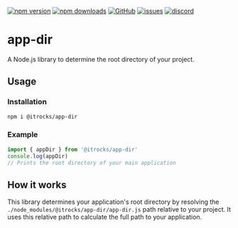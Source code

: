 [![npm version](https://img.shields.io/npm/v/@itrocks/app-dir?logo=npm)](https://www.npmjs.org/package/@itrocks/app-dir)
[![npm downloads](https://img.shields.io/npm/dm/@itrocks/app-dir)](https://www.npmjs.org/package/@itrocks/app-dir)
[![GitHub](https://img.shields.io/github/last-commit/itrocks-ts/app-dir?color=2dba4e&label=commit&logo=github)](https://github.com/itrocks-ts/app-dir)
[![issues](https://img.shields.io/github/issues/itrocks-ts/app-dir)](https://github.com/itrocks-ts/app-dir/issues)
[![discord](https://img.shields.io/discord/1314141024020467782?color=7289da&label=discord&logo=discord&logoColor=white)](https://25.re/ditr)

# app-dir

A Node.js library to determine the root directory of your project.

## Usage

### Installation

```bash
npm i @itrocks/app-dir
```

### Example

```ts
import { appDir } from '@itrocks/app-dir'
console.log(appDir)
// Prints the root directory of your main application
```

## How it works

This library determines your application's root directory by resolving the `./node_modules/@itrocks/app-dir/app-dir.js`
path relative to your project.
It uses this relative path to calculate the full path to your application.
